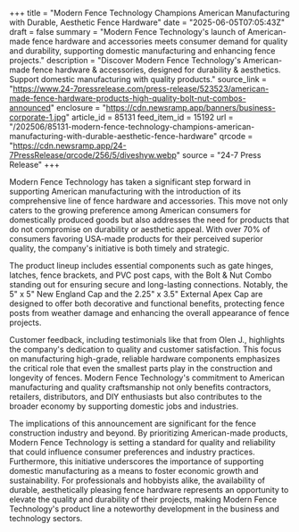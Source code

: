 +++
title = "Modern Fence Technology Champions American Manufacturing with Durable, Aesthetic Fence Hardware"
date = "2025-06-05T07:05:43Z"
draft = false
summary = "Modern Fence Technology's launch of American-made fence hardware and accessories meets consumer demand for quality and durability, supporting domestic manufacturing and enhancing fence projects."
description = "Discover Modern Fence Technology's American-made fence hardware & accessories, designed for durability & aesthetics. Support domestic manufacturing with quality products."
source_link = "https://www.24-7pressrelease.com/press-release/523523/american-made-fence-hardware-products-high-quality-bolt-nut-combos-announced"
enclosure = "https://cdn.newsramp.app/banners/business-corporate-1.jpg"
article_id = 85131
feed_item_id = 15192
url = "/202506/85131-modern-fence-technology-champions-american-manufacturing-with-durable-aesthetic-fence-hardware"
qrcode = "https://cdn.newsramp.app/24-7PressRelease/qrcode/256/5/diveshyw.webp"
source = "24-7 Press Release"
+++

<p>Modern Fence Technology has taken a significant step forward in supporting American manufacturing with the introduction of its comprehensive line of fence hardware and accessories. This move not only caters to the growing preference among American consumers for domestically produced goods but also addresses the need for products that do not compromise on durability or aesthetic appeal. With over 70% of consumers favoring USA-made products for their perceived superior quality, the company's initiative is both timely and strategic.</p><p>The product lineup includes essential components such as gate hinges, latches, fence brackets, and PVC post caps, with the Bolt & Nut Combo standing out for ensuring secure and long-lasting connections. Notably, the 5" x 5" New England Cap and the 2.25" x 3.5" External Apex Cap are designed to offer both decorative and functional benefits, protecting fence posts from weather damage and enhancing the overall appearance of fence projects.</p><p>Customer feedback, including testimonials like that from Olen J., highlights the company's dedication to quality and customer satisfaction. This focus on manufacturing high-grade, reliable hardware components emphasizes the critical role that even the smallest parts play in the construction and longevity of fences. Modern Fence Technology's commitment to American manufacturing and quality craftsmanship not only benefits contractors, retailers, distributors, and DIY enthusiasts but also contributes to the broader economy by supporting domestic jobs and industries.</p><p>The implications of this announcement are significant for the fence construction industry and beyond. By prioritizing American-made products, Modern Fence Technology is setting a standard for quality and reliability that could influence consumer preferences and industry practices. Furthermore, this initiative underscores the importance of supporting domestic manufacturing as a means to foster economic growth and sustainability. For professionals and hobbyists alike, the availability of durable, aesthetically pleasing fence hardware represents an opportunity to elevate the quality and durability of their projects, making Modern Fence Technology's product line a noteworthy development in the business and technology sectors.</p>